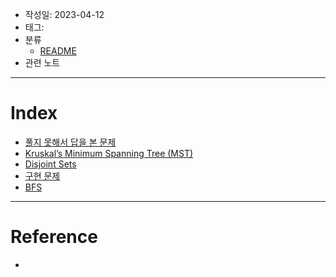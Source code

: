 - 작성일: 2023-04-12
- 태그: 
- 분류
    - [README](../README.md)
- 관련 노트

---

# Index

- [풀지 못해서 답을 본 문제](%ED%92%80%EC%A7%80%20%EB%AA%BB%ED%95%B4%EC%84%9C%20%EB%8B%B5%EC%9D%84%20%EB%B3%B8%20%EB%AC%B8%EC%A0%9C.md)
- [Kruskal’s Minimum Spanning Tree (MST)](Kruskal’s%20Minimum%20Spanning%20Tree%20(MST).md)
- [Disjoint Sets](Disjoint%20Sets.md)
- [구현 문제](구현%20문제.md)
- [BFS](BFS.md)

---

# Reference

- 